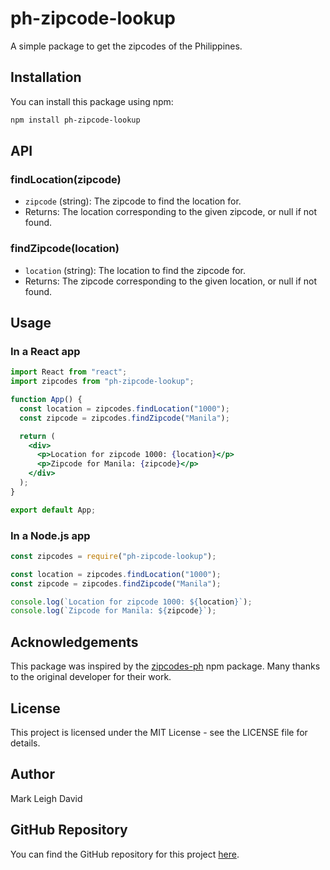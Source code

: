 # ph-zipcode-lookup

A simple package to get the zipcodes of the Philippines.

## Installation

You can install this package using npm:

```sh
npm install ph-zipcode-lookup
```

## API

### findLocation(zipcode)

- `zipcode` (string): The zipcode to find the location for.
- Returns: The location corresponding to the given zipcode, or null if not found.

### findZipcode(location)

- `location` (string): The location to find the zipcode for.
- Returns: The zipcode corresponding to the given location, or null if not found.

## Usage

### In a React app

```jsx
import React from "react";
import zipcodes from "ph-zipcode-lookup";

function App() {
  const location = zipcodes.findLocation("1000");
  const zipcode = zipcodes.findZipcode("Manila");

  return (
    <div>
      <p>Location for zipcode 1000: {location}</p>
      <p>Zipcode for Manila: {zipcode}</p>
    </div>
  );
}

export default App;
```

### In a Node.js app

```js
const zipcodes = require("ph-zipcode-lookup");

const location = zipcodes.findLocation("1000");
const zipcode = zipcodes.findZipcode("Manila");

console.log(`Location for zipcode 1000: ${location}`);
console.log(`Zipcode for Manila: ${zipcode}`);
```

## Acknowledgements

This package was inspired by the [zipcodes-ph](https://www.npmjs.com/package/zipcodes-ph) npm package. Many thanks to the original developer for their work.

## License

This project is licensed under the MIT License - see the LICENSE file for details.

## Author

Mark Leigh David

## GitHub Repository

You can find the GitHub repository for this project [here](https://github.com/blahbalhabl/ph-zipcodes-lookup).
